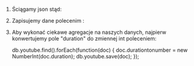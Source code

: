 1. Ściągamy json stąd: <link>
2. Zapisujemy dane polecenim : <polecenie>
3. Aby wykonać ciekawe agregacje na naszych danych, najpierw konwertujemy pole "duration" do zmiennej int poleceniem:

   db.youtube.find().forEach(function(doc) {
    doc.durationtonumber = new NumberInt(doc.duration);
    db.youtube.save(doc);
});
